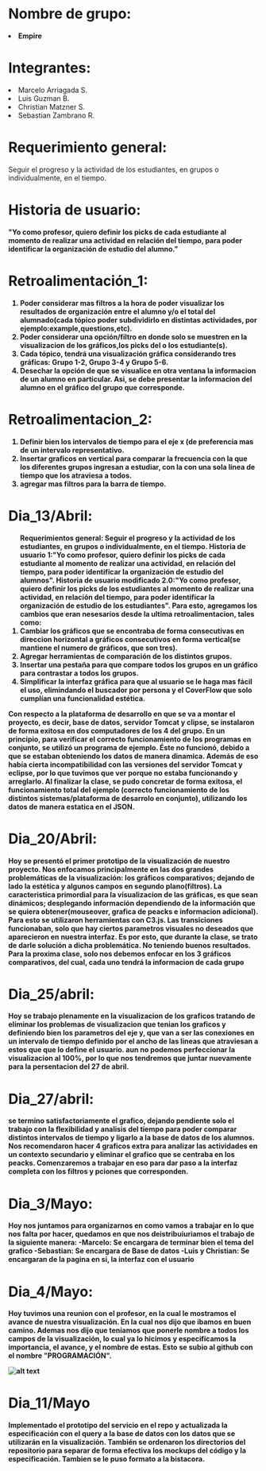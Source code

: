 <head>
<h1>Nombre de grupo:</h1> <LI><STRONG> Empire</STRONG> 

<h1>Integrantes:</h1> 
             <LI> Marcelo Arriagada S.
             <LI> Luis Guzman B.
             <LI> Christian Matzner S.
             <LI> Sebastian Zambrano R.
             
<h1>Requerimiento general:</h1> 
                     Seguir el progreso y la actividad de los estudiantes, en grupos o individualmente, en el tiempo.

<h1>Historia de usuario:</h1>
                    <STRONG>"Yo como profesor, quiero definir los picks de cada estudiante al momento de realizar una actividad
                   en relación del tiempo, para poder identificar la organización de estudio del alumno."
                   
<h1>Retroalimentación_1:</h1>
                    <OL>
                    <LI> Poder considerar mas filtros a la hora de poder visualizar los resultados de organización entre el alumno y/o el
                    total del alumnado(cada tópico poder subdividirlo en distintas actividades, por ejemplo:example,questions,etc).
                    <LI>Poder considerar una opción/filtro en donde solo se muestren en la visualizacion de los gráficos,los picks del o                       los estudiante(s).
                    <LI>Cada tópico, tendrá una visualización gráfica considerando tres gráficas: Grupo 1-2, Grupo 3-4 y Grupo 5-6.
                    <LI> Desechar la opción de que se visualice en otra ventana la informacion de un alumno en particular. Asi, se debe 
                    presentar la informacion del alumno en el gráfico del grupo que corresponde.</LI>
                    </OL>
                    
<h1>Retroalimentacion_2:</h1> 
                    <OL>
                    <LI>Definir bien los intervalos de tiempo para el eje x (de preferencia mas de un intervalo representativo.
                    <LI> Insertar graficos en vertical para comparar la frecuencia con la que los diferentes grupos ingresan a estudiar, con la
                    con una sola linea de tiempo que los atraviesa a todos.
                    <LI> agregar mas filtros para la barra de tiempo. 
                     </OL>

                    
<h1>Dia_13/Abril:</h1> 
                  <OL>
              Requerimientos general: Seguir el progreso y la actividad de los estudiantes, en grupos o individualmente, en el tiempo.
              Historia de usuario 1:"Yo como profesor, quiero definir los picks de cada estudiante al momento de realizar una actividad,
              en relación del tiempo, para poder identificar la organización de estudio del alumnos".
              Historia de usuario modificado 2.0:"Yo como profesor, quiero definir los picks de los estudiantes al momento de realizar
              una actividad, en relación del tiempo, para poder identificar la organización de estudio de los estudiantes".
              Para esto, agregamos los cambios que eran nesesarios desde la ultima retroalimentacion, tales como:
                          <LI>Cambiar los gráficos que se encontraba de forma consecutivas en direccion horizontal a gráficos consecutivos en forma vertical(se mantiene el numero de gráficos, que son tres).<LI>Agregar herramientas de comparación de los distintos grupos. </LI><LI>Insertar una pestaña para que compare todos los grupos en un gráfico para contrastar a todos los grupos.</LI><LI>Simplificar la interfaz gráfica para que al usuario se le haga mas fácil el uso, elimindando el buscador por persona y el CoverFlow que solo cumplían una funcionalidad estética.</LI>
                    </OL><P>Con respecto a la plataforma de desarrollo en que se va a montar el proyecto, es decir, 
             base de datos, servidor Tomcat y clipse, se instalaron de forma exitosa en dos computadores de los 
             4 del grupo. 
             En un principio, para verificar el correcto funcionamiento de los programas en conjunto, 
             se utilizó un programa de ejemplo. Éste no funcionó, debido a que se estaban obteniendo los datos de 
             manera dinamica. Además de eso había cierta  incompatibilidad con las versiones del servidor Tomcat 
             y eclipse, por lo que tuvimos que ver porque no estaba funcionando y arreglarlo. 
             Al finalizar la clase, se pudo concretar de forma exitosa, el funcionamiento total del ejemplo
             (correcto funcionamiento de los distintos sistemas/plataforma de desarrolo en conjunto), 
             utilizando los datos de manera estatica en el JSON.</P>
              
<h1>Dia_20/Abril:</h1> Hoy se presentó el primer prototipo de la visualización de nuestro proyecto. Nos enfocamos principalmente en las dos                      grandes problemáticas de la visualización: los gráficos comparativos; dejando de lado la estética y algunos campos en                   segundo plano(filtros).
              La caracteristica primordial para la visualizacion de las gráficas, es que sean dinámicos; desplegando información                        dependiendo de la información que se quiera obtener(mouseover, grafica de peacks e informacion adicional).
              Para esto se utilizaron herramientas con C3.js. Las transiciones funcionaban, solo que hay ciertos parametros visuales no                deseados 
              que aparecieron en nuestra interfaz. Es por esto, que durante la clase, se trato de darle solución a dicha problemática.                  No teniendo
              buenos resultados.
              Para la proxima clase, solo nos debemos enfocar en los 3 gráficos comparativos, del cual, cada uno tendrá la informacion                  de cada grupo
  
              
             
<h1>Dia_25/abril:</h1> Hoy se trabajo plenamente en la visualizacion de los graficos tratando de eliminar los problemas de visualizacion que tenian
              los graficos y definiendo bien los parametros del eje y, que van a ser las conexiones en un intervalo de tiempo definido
              por el ancho de las lineas que atraviesan a estos que que lo define el usuario.
              aun no podemos perfeccionar la visualizacion al 100%, por lo que nos tendremos que juntar nuevamente para la persentacion               del 27 de abril.
              
<h1>Dia_27/abril:</h1> se termino satisfactoriamente el grafico, dejando pendiente solo el trabajo con la flexibilidad y analisis del tiempo
              para poder comparar distintos intervalos de tiempo y ligarlo a la base de datos de los alumnos. Nos recomendaron
              hacer 4 graficos extra para analizar las actividades en un contexto secundario y eliminar el grafico que se centraba
              en los peacks. Comenzaremos a trabajar en eso para dar paso a la interfaz completa con los filtros y pciones que
              corresponden.
<h1>Dia_3/Mayo:</h1>   Hoy nos juntamos para organizarnos en como vamos a trabajar en lo que nos falta por hacer, quedamos en que nos                            deistribuiuriamos el trabajo de la siguiente manera:
              -Marcelo: Se encargara de terminar bien el tema del grafico
              -Sebastian: Se encargara de Base de datos
              -Luis y Christian: Se encargaran de la pagina en si, la interfaz con el usuario
<h1>Dia_4/Mayo:</h1>   Hoy tuvimos una reunion con el profesor, en la cual le mostramos el avance de nuestra visualización. En la cual nos dijo                 que ibamos en buen camino. Ademas nos dijo que teniamos que ponerle nombre a todos los campos de la visualización, lo                   cual ya lo  hicimos y especificamos la importancia, el avance, y el nombre de estas. Esto se subio al github con el nombre               "PROGRAMACIÓN".

![alt text](http://i.imgur.com/jOld6wy.jpg)

<h1>Dia_11/Mayo</h1>   Implementado el prototipo del servicio en el repo y actualizada la especificación con el query a la base de datos con los datos que se utilizarán en la visualización. También se ordenaron los directorios del repositorio para separar de forma efectiva los mockups del código y la especificación. Tambien se le puso formato a la bistacora.

</head>
                    
                    
